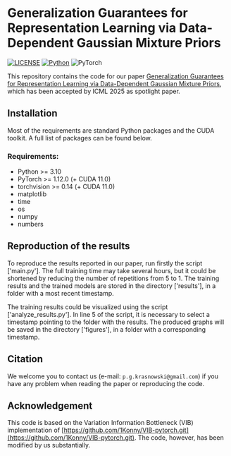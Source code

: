 # Generalization Guarantees for Representation Learning via Data-Dependent Gaussian Mixture Priors

[![LICENSE](https://img.shields.io/badge/license-MIT-green)](https://github.com/PiotrKrasnowski/MDL_and_Generalization_Guarantees_for_Representation_Learning/blob/main/LICENSE.md)
[![Python](https://img.shields.io/badge/python-3.10-blue.svg)](https://www.python.org/)
![PyTorch](https://img.shields.io/badge/pytorch-1.12.1-%237732a8)

This repository contains the code for our paper [Generalization Guarantees for Representation Learning via Data-Dependent Gaussian Mixture Priors](), which has been accepted by ICML 2025 as spotlight paper.

## Installation

Most of the requirements are standard Python packages and the CUDA toolkit. A full list of packages can be found below. 

### Requirements:
- Python >= 3.10
- PyTorch >= 1.12.0 (+ CUDA 11.0)
- torchvision >= 0.14 (+ CUDA 11.0)
- matplotlib
- time
- os
- numpy
- numbers

## Reproduction of the results

To reproduce the results reported in our paper, run firstly the script ['main.py']. The full training time may take several hours, but it could be shortened by reducing the number of repetitions from 5 to 1. The training results and the trained models are stored in the directory ['results'], in a folder with a most recent timestamp. 

The training results could be visualized using the script ['analyze_results.py']. In line 5 of the script, it is necessary to select a timestamp pointing to the folder with the results. The produced graphs will be saved in the directory ['figures'], in a folder with a corresponding timestamp. 

## Citation

We welcome you to contact us (e-mail: ```p.g.krasnowski@gmail.com```) if you have any problem when reading the paper or reproducing the code.

## Acknowledgement
This code is based on the Variation Information Bottleneck (VIB) implementation of [https://github.com/1Konny/VIB-pytorch.git](https://github.com/1Konny/VIB-pytorch.git). The code, however, has been modified by us substantially.
